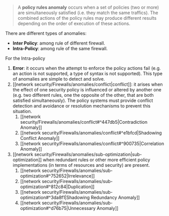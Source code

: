 > A **policy rules anomaly** occurs when a set of policies (two or more) are simultaneously satisfied (i.e. they match the same traffics). The combined actions of the policy rules may produce different results depending on the order of execution of these actions.

There are different types of anomalies:

- **Inter Policy**: among rule of different firewall.
- **Intra-Policy**: among rule of the same firewall.

For the Intra-policy

1. **Error**: it occurs when the attempt to enforce the policy actions fail (e.g. an action is not supported, a type of syntax is not supported). This type of anomalies are simple to detect and solve.
2. [[network security/Firewalls/anomalies/conflict|conflict]]: it arises when the effect of one security policy is influenced or altered by another one (e.g. two different rules, one the opposite of the other, that are both satisfied simultaneously). The policy systems must provide conflict detection and avoidance or resolution mechanisms to prevent this situation.
	1. [[network security/Firewalls/anomalies/conflict#^447db5|Contradiction Anomaly]]
	2. [[network security/Firewalls/anomalies/conflict#^e1bfcd|Shadowing Conflict Anomaly]]
	3. [[network security/Firewalls/anomalies/conflict#^900735|Correlation Anomaly]]
3. [[network security/Firewalls/anomalies/sub-optimization|sub-optimization]] when redundant rules or other more efficient policy implementations (in terms of resources and security) are present.
	1. [[network security/Firewalls/anomalies/sub-optimization#^752652|Irrelevance]]
	2. [[network security/Firewalls/anomalies/sub-optimization#^812c84|Duplication]]
	3. [[network security/Firewalls/anomalies/sub-optimization#^3da8f1|Shadowing Redundancy Anomaly]]
	4. [[network security/Firewalls/anomalies/sub-optimization#^d76b75|Unnecessary Anomaly]]


